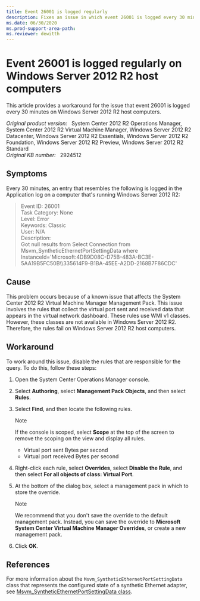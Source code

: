 ```yaml
---
title: Event 26001 is logged regularly
description: Fixes an issue in which event 26001 is logged every 30 minutes on Windows Server 2012 R2 host computers.
ms.date: 06/30/2020
ms.prod-support-area-path: 
ms.reviewer: dewitth
---
```

# Event 26001 is logged regularly on Windows Server 2012 R2 host computers

This article provides a workaround for the issue that event 26001 is logged every 30 minutes on Windows Server 2012 R2 host computers.

_Original product version:_ &nbsp; System Center 2012 R2 Operations Manager, System Center 2012 R2 Virtual Machine Manager, Windows Server 2012 R2 Datacenter, Windows Server 2012 R2 Essentials, Windows Server 2012 R2 Foundation, Windows Server 2012 R2 Preview, Windows Server 2012 R2 Standard  
_Original KB number:_ &nbsp; 2924512

## Symptoms

Every 30 minutes, an entry that resembles the following is logged in the Application log on a computer that's running Windows Server 2012 R2:

> Event ID: 26001  
> Task Category: None  
> Level: Error  
> Keywords: Classic  
> User: N/A  
> Description:  
> Got null results from Select Connection from Msvm_SyntheticEthernetPortSettingData where InstanceId='Microsoft:4DB9D08C-D75B-483A-BC3E-5AA19B5FC50B\\\335614F9-B1BA-45EE-A2DD-2168B7F86CDC'

## Cause

This problem occurs because of a known issue that affects the System Center 2012 R2 Virtual Machine Manager Management Pack. This issue involves the rules that collect the virtual port sent and received data that appears in the virtual network dashboard. These rules use WMI v1 classes. However, these classes are not available in Windows Server 2012 R2. Therefore, the rules fail on Windows Server 2012 R2 host computers.

## Workaround

To work around this issue, disable the rules that are responsible for the query. To do this, follow these steps:

1. Open the System Center Operations Manager console.
2. Select **Authoring**, select **Management Pack Objects**, and then select **Rules**.
3. Select **Find**, and then locate the following rules.

    > [!NOTE]
    > If the console is scoped, select **Scope** at the top of the screen to remove the scoping on the view and display all rules.
    >
    > - Virtual port sent Bytes per second
    > - Virtual port received Bytes per second

4. Right-click each rule, select **Overrides**, select **Disable the Rule**, and then select **For all objects of class: Virtual Port**.
5. At the bottom of the dialog box, select a management pack in which to store the override.

    > [!NOTE]
    > We recommend that you don't save the override to the default management pack. Instead, you can save the override to **Microsoft System Center Virtual Machine Manager Overrides**, or create a new management pack.

6. Click **OK**.

## References

For more information about the `Msvm_SyntheticEthernetPortSettingData` class that represents the configured state of a synthetic Ethernet adapter, see [Msvm_SyntheticEthernetPortSettingData class](/windows/win32/hyperv_v2/msvm-syntheticethernetportsettingdata).
